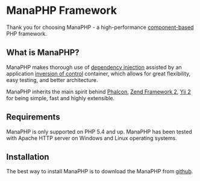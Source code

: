 ManaPHP Framework
=================

Thank you for choosing ManaPHP - a high-performance [component-based](https://en.wikipedia.org/wiki/Component-based_software_engineering) PHP framework.

What is ManaPHP?
----------------

ManaPHP makes thorough use of [dependency injection](https://en.wikipedia.org/wiki/Dependency_injection)
assisted by an application [inversion of control](https://en.wikipedia.org/wiki/Inversion_of_control) container,
which allows for great flexibility, easy testing, and better architecture.

ManaPHP inherits the main spirit behind [Phalcon](https://phalconphp.com/), [Zend Framework 2](http://framework.zend.com/), [Yii 2](http://www.yiiframework.com/) for being simple, fast and highly extensible.

Requirements
------------

ManaPHP is only supported on PHP 5.4 and up. ManaPHP has been tested with Apache HTTP server on Windows and Linux operating systems.

Installation
------------

The best way to install ManaPHP is to download the ManaPHP from [github](https://github.com/manaphp).
